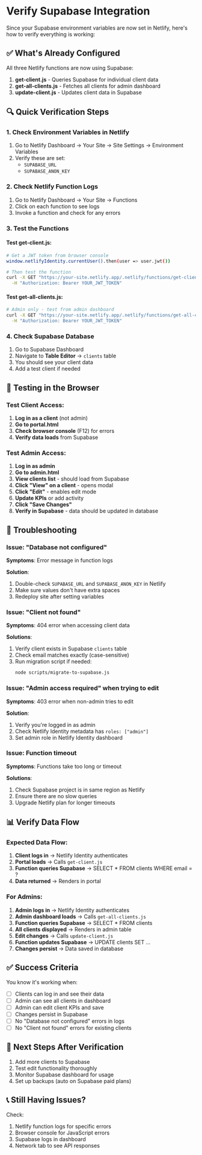 # Verify Supabase Integration

Since your Supabase environment variables are now set in Netlify, here's how to verify everything is working:

## ✅ What's Already Configured

All three Netlify functions are now using Supabase:

1. **get-client.js** - Queries Supabase for individual client data
2. **get-all-clients.js** - Fetches all clients for admin dashboard
3. **update-client.js** - Updates client data in Supabase

## 🔍 Quick Verification Steps

### 1. Check Environment Variables in Netlify

1. Go to Netlify Dashboard → Your Site → Site Settings → Environment Variables
2. Verify these are set:
   - `SUPABASE_URL`
   - `SUPABASE_ANON_KEY`

### 2. Check Netlify Function Logs

1. Go to Netlify Dashboard → Your Site → Functions
2. Click on each function to see logs
3. Invoke a function and check for any errors

### 3. Test the Functions

#### Test get-client.js:
```bash
# Get a JWT token from browser console
window.netlifyIdentity.currentUser().then(user => user.jwt())

# Then test the function
curl -X GET "https://your-site.netlify.app/.netlify/functions/get-client" \
  -H "Authorization: Bearer YOUR_JWT_TOKEN"
```

#### Test get-all-clients.js:
```bash
# Admin only - test from admin dashboard
curl -X GET "https://your-site.netlify.app/.netlify/functions/get-all-clients" \
  -H "Authorization: Bearer YOUR_JWT_TOKEN"
```

### 4. Check Supabase Database

1. Go to Supabase Dashboard
2. Navigate to **Table Editor** → `clients` table
3. You should see your client data
4. Add a test client if needed

## 🧪 Testing in the Browser

### Test Client Access:

1. **Log in as a client** (not admin)
2. **Go to portal.html**
3. **Check browser console** (F12) for errors
4. **Verify data loads** from Supabase

### Test Admin Access:

1. **Log in as admin**
2. **Go to admin.html**
3. **View clients list** - should load from Supabase
4. **Click "View" on a client** - opens modal
5. **Click "Edit"** - enables edit mode
6. **Update KPIs** or add activity
7. **Click "Save Changes"**
8. **Verify in Supabase** - data should be updated in database

## 🐛 Troubleshooting

### Issue: "Database not configured"

**Symptoms**: Error message in function logs

**Solution**:
1. Double-check `SUPABASE_URL` and `SUPABASE_ANON_KEY` in Netlify
2. Make sure values don't have extra spaces
3. Redeploy site after setting variables

### Issue: "Client not found"

**Symptoms**: 404 error when accessing client data

**Solutions**:
1. Verify client exists in Supabase `clients` table
2. Check email matches exactly (case-sensitive)
3. Run migration script if needed:
   ```bash
   node scripts/migrate-to-supabase.js
   ```

### Issue: "Admin access required" when trying to edit

**Symptoms**: 403 error when non-admin tries to edit

**Solution**:
1. Verify you're logged in as admin
2. Check Netlify Identity metadata has `roles: ["admin"]`
3. Set admin role in Netlify Identity dashboard

### Issue: Function timeout

**Symptoms**: Functions take too long or timeout

**Solutions**:
1. Check Supabase project is in same region as Netlify
2. Ensure there are no slow queries
3. Upgrade Netlify plan for longer timeouts

## 📊 Verify Data Flow

### Expected Data Flow:

1. **Client logs in** → Netlify Identity authenticates
2. **Portal loads** → Calls `get-client.js`
3. **Function queries Supabase** → SELECT * FROM clients WHERE email = ?
4. **Data returned** → Renders in portal

### For Admins:

1. **Admin logs in** → Netlify Identity authenticates
2. **Admin dashboard loads** → Calls `get-all-clients.js`
3. **Function queries Supabase** → SELECT * FROM clients
4. **All clients displayed** → Renders in admin table
5. **Edit changes** → Calls `update-client.js`
6. **Function updates Supabase** → UPDATE clients SET ...
7. **Changes persist** → Data saved in database

## ✅ Success Criteria

You know it's working when:

- [ ] Clients can log in and see their data
- [ ] Admin can see all clients in dashboard
- [ ] Admin can edit client KPIs and save
- [ ] Changes persist in Supabase
- [ ] No "Database not configured" errors in logs
- [ ] No "Client not found" errors for existing clients

## 🚀 Next Steps After Verification

1. Add more clients to Supabase
2. Test edit functionality thoroughly
3. Monitor Supabase dashboard for usage
4. Set up backups (auto on Supabase paid plans)

## 📞 Still Having Issues?

Check:
1. Netlify function logs for specific errors
2. Browser console for JavaScript errors
3. Supabase logs in dashboard
4. Network tab to see API responses

